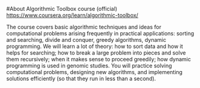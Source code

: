 #About Algorithmic Toolbox course (official)
https://www.coursera.org/learn/algorithmic-toolbox/


 The course covers basic algorithmic techniques and ideas for computational
 problems arising frequently in practical applications: sorting and searching,
 divide and conquer, greedy algorithms, dynamic programming. We will learn a lot
 of theory: how to sort data and how it helps for searching; how to break a large
 problem into pieces and solve them recursively; when it makes sense to proceed
 greedily; how dynamic programming is used in genomic studies. You will practice
 solving computational problems, designing new algorithms, and implementing
 solutions efficiently (so that they run in less than a second).
 